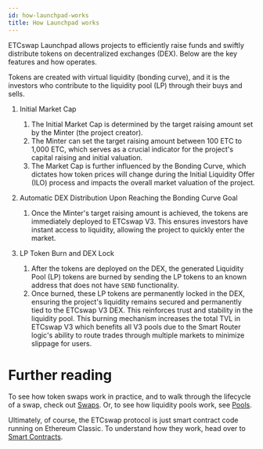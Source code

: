 ```yaml
---
id: how-launchpad-works
title: How Launchpad works
---
```


ETCswap Launchpad allows projects to efficiently raise funds and swiftly distribute tokens on decentralized exchanges (DEX). Below are the key features and how operates.


Tokens are created with virtual liquidity (bonding curve), and it is the investors who contribute to the liquidity pool (LP) through their buys and sells.

1. Initial Market Cap
    1. The Initial Market Cap is determined by the target raising amount set by the Minter (the project creator).
    2. The Minter can set the target raising amount between 100 ETC to 1,000 ETC, which serves as a crucial indicator for the project's capital raising and initial valuation.
    3. The Market Cap is further influenced by the Bonding Curve, which dictates how token prices will change during the Initial Liquidity Offer (ILO) process and impacts the overall market valuation of the project.

2. Automatic DEX Distribution Upon Reaching the Bonding Curve Goal
    1. Once the Minter's target raising amount is achieved, the tokens are immediately deployed to ETCswap V3. This ensures investors have instant access to liquidity, allowing the project to quickly enter the market.

3. LP Token Burn and DEX Lock
    1. After the tokens are deployed on the DEX, the generated Liquidity Pool (LP) tokens are burned by sending the LP tokens to an known address that does not have `SEND` functionality.
    2. Once burned, these LP tokens are permanently locked in the DEX, ensuring the project's liquidity remains secured and permanently tied to the ETCswap V3 DEX. This reinforces trust and stability in the liquidity pool. This burning mechanism increases the total TVL in ETCswap V3 which benefits all V3 pools due to the Smart Router logic's ability to route trades through multiple markets to minimize slippage for users.

# Further reading

To see how token swaps work in practice, and to walk through the lifecycle of a swap, check out [Swaps](../core-concepts/swaps). Or, to see how liquidity pools work, see [Pools](../core-concepts/pools).

Ultimately, of course, the ETCswap protocol is just smart contract code running on Ethereum Classic. To understand how they work, head over to [Smart Contracts](../../reference/smart-contracts/factory).
